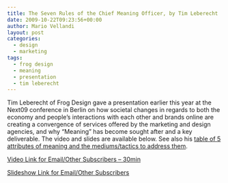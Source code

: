 ```yaml
---
title: The Seven Rules of the Chief Meaning Officer, by Tim Leberecht
date: 2009-10-22T09:23:56+00:00
author: Mario Vellandi
layout: post
categories:
  - design
  - marketing
tags:
  - frog design
  - meaning
  - presentation
  - tim leberecht
---
```

Tim Leberecht of Frog Design gave a presentation earlier this year at the Next09 conference in Berlin on how societal changes in regards to both the economy and people&#8217;s interactions with each other and brands online are creating a convergence of services offered by the marketing and design agencies, and why &#8220;Meaning&#8221; has become sought after and a key deliverable. The video and slides are available below. See also his [table of 5 attributes of meaning and the mediums/tactics to address them](http://designmind.frogdesign.com/pdf/MeaningfulMarketing.pdf).

[Video Link for Email/Other Subscribers &#8211; 30min](http://next.sevenload.com/watch?v=EWuRuM5#?v=WtVLolM&gallery[filter]=userinvideo&gallery[query]=Tim+Leberecht)

[Slideshow Link for Email/Other Subscribers](http://www.slideshare.net/frogdesign/next09-the-seven-rules-of-the-chief-meaning-officer)
